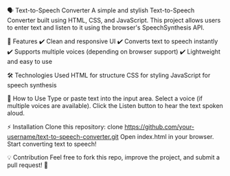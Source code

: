 🗣️ Text-to-Speech Converter
A simple and stylish Text-to-Speech Converter built using HTML, CSS, and JavaScript. This project allows users to enter text and listen to it using the browser's SpeechSynthesis API.

🚀 Features
✔️ Clean and responsive UI
✔️ Converts text to speech instantly
✔️ Supports multiple voices (depending on browser support)
✔️ Lightweight and easy to use

🛠️ Technologies Used
HTML for structure
CSS for styling
JavaScript for speech synthesis

📌 How to Use
Type or paste text into the input area.
Select a voice (if multiple voices are available).
Click the Listen button to hear the text spoken aloud.

⚡ Installation
Clone this repository: clone https://github.com/your-username/text-to-speech-converter.git
Open index.html in your browser.
Start converting text to speech!

💡 Contribution
Feel free to fork this repo, improve the project, and submit a pull request! 🚀
